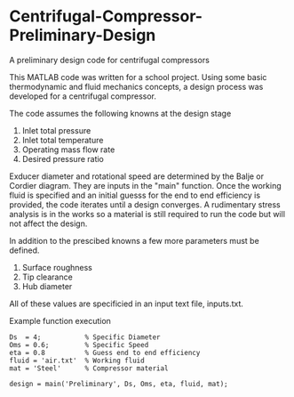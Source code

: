 # Centrifugal-Compressor-Preliminary-Design
A preliminary design code for centrifugal compressors

This MATLAB code was written for a school project. Using some basic thermodynamic and fluid mechanics concepts, a design process was developed for a centrifugal compressor. 

The code assumes the following knowns at the design stage
  1. Inlet total pressure
  2. Inlet total temperature
  3. Operating mass flow rate
  4. Desired pressure ratio
  
Exducer diameter and rotational speed are determined by the Balje or Cordier diagram. They are inputs in the "main" function. Once the working fluid is specified and an initial guesss for the end to end efficiency is provided, the code iterates until a design converges. A rudimentary stress analysis is in the works so a material is still required to run the code but will not affect the design.

In addition to the prescibed knowns a few more parameters must be defined.
  1. Surface roughness
  2. Tip clearance
  3. Hub diameter
  
All of these values are specificied in an input text file, inputs.txt.

Example function execution

``` 
Ds  = 4;           % Specific Diameter
Oms = 0.6;         % Specific Speed
eta = 0.8          % Guess end to end efficiency
fluid = 'air.txt'  % Working fluid
mat = 'Steel'      % Compressor material

design = main('Preliminary', Ds, Oms, eta, fluid, mat);
```
